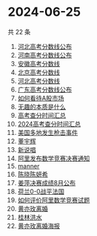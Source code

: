 # 2024-06-25

共 22 条

<!-- BEGIN ZHIHUSEARCH -->
<!-- 最后更新时间 Tue Jun 25 2024 19:16:12 GMT+0800 (China Standard Time) -->
1. [河北高考分数线公布](https://www.zhihu.com/search?q=河北高考分数线公布)
1. [河南高考分数线公布](https://www.zhihu.com/search?q=河南高考分数线公布)
1. [安徽高考分数线](https://www.zhihu.com/search?q=安徽高考分数线)
1. [北京高考分数线](https://www.zhihu.com/search?q=北京高考分数线)
1. [河北高考分数线](https://www.zhihu.com/search?q=河北高考分数线)
1. [广东高考分数线公布](https://www.zhihu.com/search?q=广东高考分数线公布)
1. [如何看待A股市场](https://www.zhihu.com/search?q=如何看待A股市场)
1. [无趣的本质是什么](https://www.zhihu.com/search?q=无趣的本质是什么)
1. [高考查分时间汇总](https://www.zhihu.com/search?q=高考查分时间汇总)
1. [2024高考查分时间汇总](https://www.zhihu.com/search?q=2024高考查分时间汇总)
1. [美国多地发生枪击事件](https://www.zhihu.com/search?q=美国多地发生枪击事件)
1. [董宇辉](https://www.zhihu.com/search?q=董宇辉)
1. [新说唱](https://www.zhihu.com/search?q=新说唱)
1. [阿里发布数学竞赛决赛通知](https://www.zhihu.com/search?q=阿里发布数学竞赛决赛通知)
1. [manner](https://www.zhihu.com/search?q=manner)
1. [陈晓陈妍希](https://www.zhihu.com/search?q=陈晓陈妍希)
1. [姜萍决赛成绩8月公布](https://www.zhihu.com/search?q=姜萍决赛成绩8月公布)
1. [荷兰0-0战平法国](https://www.zhihu.com/search?q=荷兰0-0战平法国)
1. [如何评价阿里数学竞赛试题](https://www.zhihu.com/search?q=如何评价阿里数学竞赛试题)
1. [黄亦玫离婚](https://www.zhihu.com/search?q=黄亦玫离婚)
1. [桂林洪水](https://www.zhihu.com/search?q=桂林洪水)
1. [黄亦玫离婚海报](https://www.zhihu.com/search?q=黄亦玫离婚海报)
<!-- END ZHIHUSEARCH -->
